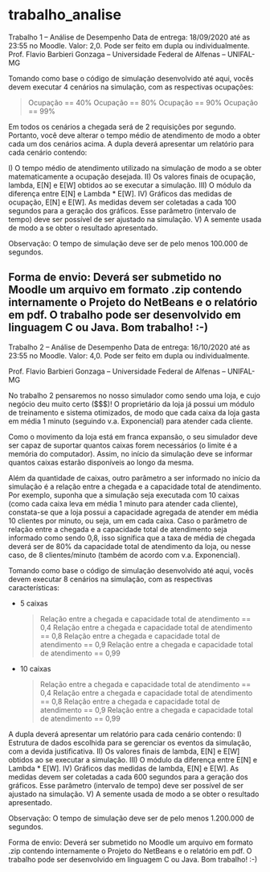 # trabalho_analise
Trabalho 1 – Análise de Desempenho
Data de entrega: 18/09/2020 até as 23:55 no Moodle. Valor: 2,0.
Pode ser feito em dupla ou individualmente.
Prof. Flavio Barbieri Gonzaga – Universidade Federal de Alfenas – UNIFAL-MG

Tomando como base o código de simulação desenvolvido até aqui, vocês devem executar 4
cenários na simulação, com as respectivas ocupações:

  > Ocupação == 40%
  > Ocupação == 80%
  > Ocupação == 90%
  > Ocupação == 99%

Em todos os cenários a chegada será de 2 requisições por segundo. Portanto, você deve alterar
o tempo médio de atendimento de modo a obter cada um dos cenários acima.
A dupla deverá apresentar um relatório para cada cenário contendo:
  
  I) O tempo médio de atendimento utilizado na simulação de modo a se obter
  matematicamente a ocupação desejada.
  II) Os valores finais de ocupação, lambda, E[N] e E[W] obtidos ao se executar a
  simulação.
  III) O módulo da diferença entre E[N] e Lambda * E[W].
  IV) Gráficos das medidas de ocupação, E[N] e E[W]. As medidas devem ser coletadas a
  cada 100 segundos para a geração dos gráficos. Esse parâmetro (intervalo de
  tempo) deve ser possível de ser ajustado na simulação.
  V) A semente usada de modo a se obter o resultado apresentado.

Observação: O tempo de simulação deve ser de pelo menos 100.000 de segundos.

Forma de envio: Deverá ser submetido no Moodle um arquivo em formato .zip contendo
internamente o Projeto do NetBeans e o relatório em pdf. O trabalho pode ser desenvolvido
em linguagem C ou Java.
Bom trabalho! :-)
-------------------------------------------------------------------------------------------------------
Trabalho 2 – Análise de Desempenho
Data de entrega: 16/10/2020 até as 23:55 no Moodle. Valor: 4,0.
Pode ser feito em dupla ou individualmente.

Prof. Flavio Barbieri Gonzaga – Universidade Federal de Alfenas – UNIFAL-MG

No trabalho 2 pensaremos no nosso simulador como sendo uma loja, e cujo negócio deu muito
certo ($$$)! O proprietário da loja já possui um módulo de treinamento e sistema otimizados,
de modo que cada caixa da loja gasta em média 1 minuto (seguindo v.a. Exponencial) para
atender cada cliente.

Como o movimento da loja está em franca expansão, o seu simulador deve ser capaz de
suportar quantos caixas forem necessários (o limite é a memória do computador). Assim, no
início da simulação deve se informar quantos caixas estarão disponíveis ao longo da mesma.

Além da quantidade de caixas, outro parâmetro a ser informado no início da simulação é a
relação entre a chegada e a capacidade total de atendimento. Por exemplo, suponha que a
simulação seja executada com 10 caixas (como cada caixa leva em média 1 minuto para
atender cada cliente), constata-se que a loja possui a capacidade agregada de atender em
média 10 clientes por minuto, ou seja, um em cada caixa. Caso o parâmetro de relação entre a
chegada e a capacidade total de atendimento seja informado como sendo 0,8, isso significa
que a taxa de média de chegada deverá ser de 80% da capacidade total de atendimento da
loja, ou nesse caso, de 8 clientes/minuto (também de acordo com v.a. Exponencial).

Tomando como base o código de simulação desenvolvido até aqui, vocês devem executar 8
cenários na simulação, com as respectivas características:

- 5 caixas
  > Relação entre a chegada e capacidade total de atendimento == 0,4
  > Relação entre a chegada e capacidade total de atendimento == 0,8
  > Relação entre a chegada e capacidade total de atendimento == 0,9
  > Relação entre a chegada e capacidade total de atendimento == 0,99
- 10 caixas
  > Relação entre a chegada e capacidade total de atendimento == 0,4
  > Relação entre a chegada e capacidade total de atendimento == 0,8
  > Relação entre a chegada e capacidade total de atendimento == 0,9
  > Relação entre a chegada e capacidade total de atendimento == 0,99

A dupla deverá apresentar um relatório para cada cenário contendo:
  I) Estrutura de dados escolhida para se gerenciar os eventos da simulação, com a
  devida justificativa.
  II) Os valores finais de lambda, E[N] e E[W] obtidos ao se executar a simulação.
  III) O módulo da diferença entre E[N] e Lambda * E[W].
  IV) Gráficos das medidas de lambda, E[N] e E[W]. As medidas devem ser coletadas a
  cada 600 segundos para a geração dos gráficos. Esse parâmetro (intervalo de
  tempo) deve ser possível de ser ajustado na simulação.
  V) A semente usada de modo a se obter o resultado apresentado.

Observação: O tempo de simulação deve ser de pelo menos 1.200.000 de segundos.

Forma de envio: Deverá ser submetido no Moodle um arquivo em formato .zip contendo
internamente o Projeto do NetBeans e o relatório em pdf. O trabalho pode ser desenvolvido
em linguagem C ou Java.
Bom trabalho! :-)
